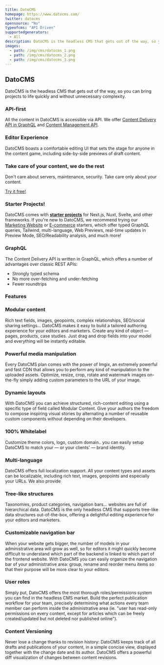 ```yaml
---
title: DatoCMS
homepage: https://www.datocms.com/
twitter: datocms
opensource: "No"
typeofcms: "API Driven"
supportedgenerators:
  - All
description: DatoCMS is the headless CMS that gets out of the way, so you can bring projects to life quickly and without unnecessary complexity.
images:
  - path: /img/cms/datocms_1.png
  - path: /img/cms/datocms_2.png
  - path: /img/cms/datocms_3.png
---
```


## DatoCMS
DatoCMS is the headless CMS that gets out of the way, so you can bring projects to life quickly and without unnecessary complexity.

### API-first
All the content in DatoCMS is accessible via API. We offer [Content Delivery API in GraphQL](https://www.datocms.com/docs/content-delivery-api/?utm_source=headlesscms.org&utm_medium=project&utm_campaign=headlesscms.org) and [Content Management API](https://www.datocms.com/docs/content-management-api/?utm_source=headlesscms.org&utm_medium=project&utm_campaign=headlesscms.org).

### Editor Experience
DatoCMS boasts a comfortable editing UI that sets the stage for anyone in the content game, including side-by-side previews of draft content.

### Take care of your content, we do the rest
Don't care about servers, maintenance, security. Take care only about your content.

[Try it free!](https://dashboard.datocms.com/?utm_source=headlesscms.org&utm_medium=project&utm_campaign=headlesscms.org)

### Starter Projects!
DatoCMS comes with [**starter projects**](https://dashboard.datocms.com/projects/browse/categories?utm_source=headlesscms.org&utm_medium=project&utm_campaign=headlesscms.org) for Next.js, Nuxt, Svelte, and other frameworks. If you're new to DatoCMS, we recommend trying our [Marketing Website](https://www.datocms.com/marketplace/starters/marketing-website) or [E-commerce](https://www.datocms.com/marketplace/starters/ecommerce-website) starters, which offer typed GraphQL queries, Tailwind, multi-language, Web Previews, real-time updates in Preview Mode, SEO/Readability analysis, and much more!

### GraphQL
The Content Delivery API is written in GraphQL, which offers a number of advantages over classic REST APIs:
- Strongly typed schema
- No more over-fetching and under-fetching
- Fewer roundtrips

### Features

### Modular content
Rich text fields, images, geopoints, complex relationships, SEO/social sharing settings... DatoCMS makes it easy to build a tailored authoring experience for your editors and marketers.
Create any kind of object — pages, products, case studies. Just drag and drop fields into your model and everything will be instantly editable.

### Powerful media manipulation
Every DatoCMS plan comes with the power of Imgix, an extremely powerful and fast CDN that allows you to perform any kind of manipulation to the uploaded assets. Optimize, resize, crop, rotate and watermark images on-the-fly simply adding custom parameters to the URL of your image.

### Dynamic layouts
With DatoCMS you can achieve structured, rich-content editing using a specific type of field called Modular Content.
Give your authors the freedom to compose inspiring visual stories by alternating a number of reusable custom components without depending on their developers.

### 100% Whitelabel
Customize theme colors, logo, custom domain.. you can easily setup DatoCMS to match your — or your clients' — brand identity.

### Multi-language
DatoCMS offers full localization support. All your content types and assets can be localizable, including rich text, images, geopoints and especially your URLs. We also provide 

### Tree-like structures
Taxonomies, product categories, navigation bars... websites are full of hierarchical data. DatoCMS is the only headless CMS that supports tree-like data structures out-of-the-box, offering a delightful editing experience for your editors and marketers.

### Customizable navigation bar
When your website gets bigger, the number of models in your administrative area will grow as well, so for editors it might quickly become difficult to understand which part of the backend is linked to which part of the frontend website. With DatoCMS you can easily organize the navigation bar of your administrative area: group, rename and reorder menu items so that their purpose will be more clear to your editors.

### User roles
Simply put, DatoCMS offers the most thorough roles/permissions system you can find in the headless CMS market.
Build the perfect publication workflow for your team, precisely determining what actions every team member can perform inside the administrative area (ie. "user has read-only permissions on every content, except for articles which can be freely created/updated but not deleted nor published online").

### Content Versioning
Never lose a change thanks to revision history: DatoCMS keeps track of all drafts and publications of your content, in a simple concise view, displayed together with the change date and its author. DatoCMS offers a powerful diff visualization of changes between content revisions. 